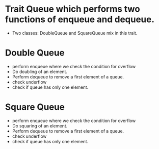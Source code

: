 # Trait Queue which performs two functions of enqueue and dequeue.
 - Two classes: DoubleQueue and SquareQueue mix in this trait.
# Double Queue
- perform enqueue where we check the condition for overflow
- Do doubling of an element.
- Perform dequeue to remove a first element of a queue.
- check underflow
- check if queue has only one element.

# Square Queue
- perform enqueue where we check the condition for overflow
- Do squaring  of an element.
- Perform dequeue to remove a first element of a queue.
- check underflow
- check if queue has only one element.
